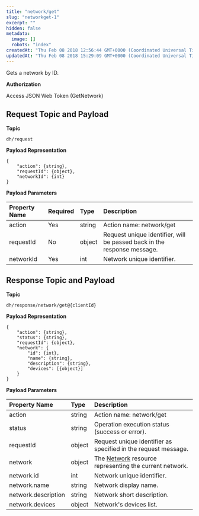 ```yaml
---
title: "network/get"
slug: "networkget-1"
excerpt: ""
hidden: false
metadata: 
  image: []
  robots: "index"
createdAt: "Thu Feb 08 2018 12:56:44 GMT+0000 (Coordinated Universal Time)"
updatedAt: "Thu Feb 08 2018 15:29:09 GMT+0000 (Coordinated Universal Time)"
---
```

Gets a network by ID.

**Authorization**

Access JSON Web Token (GetNetwork)

## Request Topic and Payload

**Topic**

```text
dh/request
```

**Payload Representation**

```text
{
    "action": {string},
    "requestId": {object},
    "networkId": {int}
}
```

**Payload Parameters**

| Property Name | Required | Type   | Description                                                             |
| :------------ | :------- | :----- | :---------------------------------------------------------------------- |
| action        | Yes      | string | Action name: network/get                                                |
| requestId     | No       | object | Request unique identifier, will be passed back in the response message. |
| networkId     | Yes      | int    | Network unique identifier.                                              |

## Response Topic and Payload

**Topic**

```text
dh/response/network/get@{clientId}
```

**Payload Representation**

```text
{
    "action": {string},
    "status": {string},
    "requestId": {object},
    "network": {
        "id": {int},
        "name": {string},
        "description": {string},
        "devices": [{object}]
    }
}
```

**Payload Parameters**

| Property Name       | Type   | Description                                                           |
| :------------------ | :----- | :-------------------------------------------------------------------- |
| action              | string | Action name: network/get                                              |
| status              | string | Operation execution status (success or error).                        |
| requestId           | object | Request unique identifier as specified in the request message.        |
| network             | object | The [Network](doc:network) resource representing the current network. |
| network.id          | int    | Network unique identifier.                                            |
| network.name        | string | Network display name.                                                 |
| network.description | string | Network short description.                                            |
| network.devices     | object | Network's devices list.                                               |
